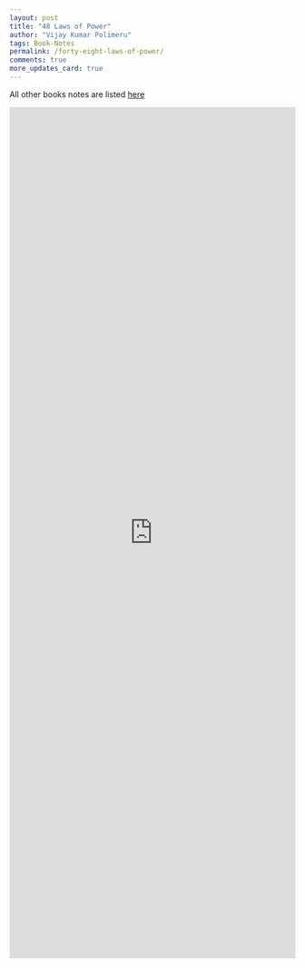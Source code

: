 ```yaml
---
layout: post
title: "48 Laws of Power"
author: "Vijay Kumar Polimeru"
tags: Book-Notes
permalink: /forty-eight-laws-of-power/
comments: true
more_updates_card: true
---
```


<!-- Output copied to clipboard! -->

<!-----

You have some errors, warnings, or alerts. If you are using reckless mode, turn it off to see inline alerts.
* ERRORs: 0
* WARNINGs: 0
* ALERTS: 1

Conversion time: 0.519 seconds.


Using this Markdown file:

1. Paste this output into your source file.
2. See the notes and action items below regarding this conversion run.
3. Check the rendered output (headings, lists, code blocks, tables) for proper
   formatting and use a linkchecker before you publish this page.

Conversion notes:

* Docs to Markdown version 1.0β33
* Tue Jun 14 2022 19:42:46 GMT-0700 (PDT)
* Source doc: Notes from "The 33 Strategies of War"
* Tables are currently converted to HTML tables.
* This document has images: check for >>>>>  gd2md-html alert:  inline image link in generated source and store images to your server. NOTE: Images in exported zip file from Google Docs may not appear in  the same order as they do in your doc. Please check the images!


WARNING:
You have 2 H1 headings. You may want to use the "H1 -> H2" option to demote all headings by one level.

----->

All other books notes are listed [here](/all-book-notes-google-play/)

<iframe src="https://docs.google.com/document/d/e/2PACX-1vQ6zYJxBwhIpenwJcZ8iPv1j3UFzQcZnDQ_A0SHOKUDGNTxkP7IW8zJvQ-KkUvIwqmka0uMpGsApWO1/pub?embedded=true"  frameborder="0" width="100%" height="1500" ></iframe>




